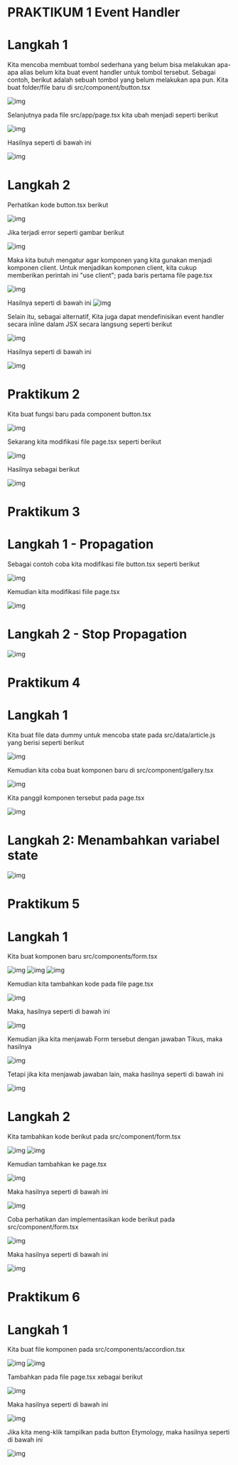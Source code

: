 # PRAKTIKUM 1 Event Handler

# Langkah 1

Kita mencoba membuat tombol sederhana yang belum bisa melakukan apa-apa alias belum kita buat event handler untuk tombol tersebut. Sebagai contoh, berikut adalah sebuah tombol yang belum melakukan apa pun. Kita buat folder/file baru di src/component/button.tsx

![img](/04-event-state/img/kode%20program%20button%20no%201.PNG)

Selanjutnya pada file src/app/page.tsx kita ubah menjadi seperti berikut 

![img](/04-event-state/img/kode%20program%20page%20no%201.PNG)

Hasilnya seperti di bawah ini 

![img](/04-event-state/img/hasil%20no%201%20ini%20tombol.PNG)


# Langkah 2

Perhatikan kode button.tsx berikut

![img](/04-event-state/img/button%20langkah%202.PNG)

Jika terjadi error seperti gambar berikut

![img](/04-event-state/img/erorr%20langkah%202.PNG)

Maka kita butuh mengatur agar komponen yang kita gunakan menjadi komponen client. Untuk menjadikan komponen client, kita cukup memberikan perintah ini "use client"; pada baris pertama file page.tsx

![img](/04-event-state/img/button%20langkah%202%20biar%20tdk%20error.PNG)

Hasilnya seperti di bawah ini
![img](/04-event-state/img/hasil%20setelah%20error%20button%202.PNG)

Selain itu, sebagai alternatif, Kita juga dapat mendefinisikan event handler secara inline dalam JSX secara langsung seperti berikut

![img](/04-event-state/img/koding%20jsx.PNG)

Hasilnya seperti di bawah ini

![img](/04-event-state/img/hasil%20jsx.PNG)

# Praktikum 2

Kita buat fungsi baru pada component button.tsx

![img](/04-event-state/img/kode%20program%20button%20prakyikum%202.PNG)

Sekarang kita modifikasi file page.tsx seperti berikut

![img](/04-event-state/img/kode%20program%20page%20praktikum%202.PNG)

Hasilnya sebagai berikut

![img](/04-event-state/img/hasil%20praktikum%202.PNG)

# Praktikum 3

# Langkah 1 - Propagation

Sebagai contoh coba kita modifikasi file button.tsx seperti berikut

![img](/04-event-state/img/kode%20program%20button%20praktikum%203.PNG)

Kemudian kita modifikasi fiile page.tsx

![img](/04-event-state/img/kode%20program%20page%20praktikum%203.PNG)

# Langkah 2 - Stop Propagation

![img](/04-event-state/img/kode%20program%20button%20praktikum%203%20langkah%202.PNG)


# Praktikum 4

# Langkah 1

Kita buat file data dummy untuk mencoba state pada src/data/article.js yang berisi seperti berikut

![img](/04-event-state/img/kode%20program%20artikel%20js%20park%204%20langkah%201.PNG)

Kemudian kita coba buat komponen baru di src/component/gallery.tsx

![img](/04-event-state/img/kode%20program%20gallery%20praktikum%204%20langkah%201.PNG)

Kita panggil komponen tersebut pada page.tsx

![img](/04-event-state/img/kode%20program%20page%20praktikum%204%20langkah%201.PNG)

# Langkah 2: Menambahkan variabel state

![img](/04-event-state/img/kode%20program%20gallery%20praktikum%204%20langkah%202.PNG)

# Praktikum 5

# Langkah 1

Kita buat komponen baru src/components/form.tsx

![img](/04-event-state/img/kode%20program%20Form%20praktikum%205.PNG)
![img](/04-event-state/img/kode%20program%20form%20praktikum%205%20kedua.PNG)
![img](/04-event-state/img/kode%20program%20form%20praktikum%205%20ketiga.PNG)

Kemudian kita tambahkan kode pada file page.tsx

![img](/04-event-state/img/kode%20program%20page%20praktikum%205.PNG)

Maka, hasilnya seperti di bawah ini

![img](/04-event-state/img/hasil%20form%20tikus.PNG)

Kemudian jika kita menjawab Form tersebut dengan jawaban Tikus, maka hasilnya

![img](/04-event-state/img/hasil%20jawaban%20benar%20tikus.PNG)

Tetapi jika kita menjawab jawaban lain, maka hasilnya seperti di bawah ini

![img](/04-event-state/img/hasil%20jawaban%20form%20tikus%20salah.PNG)


# Langkah 2

Kita tambahkan kode berikut pada src/component/form.tsx

![img](/04-event-state/img/kode%20program%20form%20praktikum%205%20langkah%202%20pertama.PNG)
![img](/04-event-state/img/kode%20program%20form%20praktikum%205%20langkah%202%20kedua.PNG)

Kemudian tambahkan ke page.tsx

![img](/04-event-state/img/kode%20program%20page%20praktikum%205%20langkah%202.PNG)

Maka hasilnya seperti di bawah ini

![img](/04-event-state/img/hasil%20praktikum%205%20langkah%202.PNG)

Coba perhatikan dan implementasikan kode berikut pada src/component/form.tsx

![img](/04-event-state/img/kode%20program%20form%20parktikum%205%20setelah%20langkah%202.PNG)

Maka hasilnya seperti di bawah ini 

![img](/04-event-state/img/hasil%20praktikum%205%20langkah%20setelah%202.PNG)

# Praktikum 6

# Langkah 1

Kita buat file komponen pada src/components/accordion.tsx

![img](/04-event-state/img/kode%20program%20praktikum%206%20langkah%201%20accordian%20pertama.PNG)
![img](/04-event-state/img/kode%20program%20praktikum%206%20langkah%201%20accordian%20kedua.PNG)

Tambahkan pada file page.tsx xebagai berikut

![img](/04-event-state/img/kode%20program%20page%20praktikum%206%20langkah%201.PNG)

Maka hasilnya seperti di bawah ini

![img](/04-event-state/img/hasil%20praktikum%206%20langkah%201%20pertama.PNG)

Jika kita meng-klik tampilkan pada button Etymology, maka hasilnya seperti di bawah ini 

![img](/04-event-state/img/hasil%20praktikum%206%20langkah%201%20kedua.PNG)



